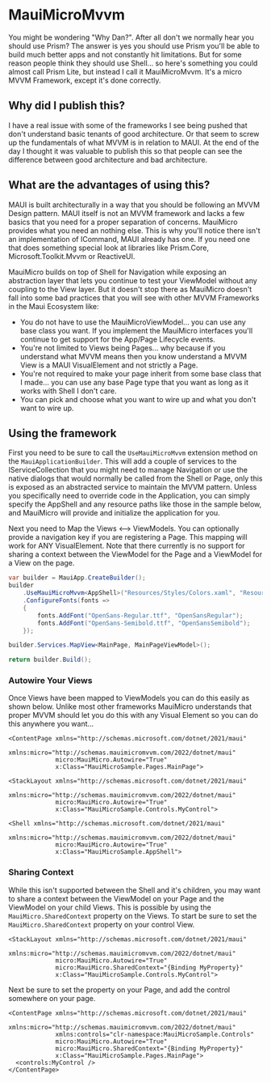 # MauiMicroMvvm

You might be wondering "Why Dan?". After all don't we normally hear you should use Prism? The answer is yes you should use Prism you'll be able to build much better apps and not constantly hit limitations. But for some reason people think they should use Shell... so here's something you could almost call Prism Lite, but instead I call it MauiMicroMvvm. It's a micro MVVM Framework, except it's done correctly.

## Why did I publish this?

I have a real issue with some of the frameworks I see being pushed that don't understand basic tenants of good architecture. Or that seem to screw up the fundamentals of what MVVM is in relation to MAUI. At the end of the day I thought it was valuable to publish this so that people can see the difference between good architecture and bad architecture.

## What are the advantages of using this?

MAUI is built architecturally in a way that you should be following an MVVM Design pattern. MAUI itself is not an MVVM framework and lacks a few basics that you need for a proper separation of concerns. MauiMicro provides what you need an nothing else. This is why you'll notice there isn't an implementation of ICommand, MAUI already has one. If you need one that does something special look at libraries like Prism.Core, Microsoft.Toolkit.Mvvm or  ReactiveUI.

MauiMicro builds on top of Shell for Navigation while exposing an abstraction layer that lets you continue to test your ViewModel without any coupling to the View layer. But it doesn't stop there as MauiMicro doesn't fall into some bad practices that you will see with other MVVM Frameworks in the Maui Ecosystem like:

- You do not have to use the MauiMicroViewModel... you can use any base class you want. If you implement the MauiMicro interfaces you'll continue to get support for the App/Page Lifecycle events.
- You're not limited to Views being Pages... why because if you understand what MVVM means then you know understand a MVVM View is a MAUI VisualElement and not strictly a Page.
- You're not required to make your page inherit from some base class that I made... you can use any base Page type that you want as long as it works with Shell I don't care.
- You can pick and choose what you want to wire up and what you don't want to wire up.

## Using the framework

First you need to be sure to call the `UseMauiMicroMvvm` extension method on the `MauiApplicationBuilder`. This will add a couple of services to the IServiceCollection that you might need to manage Navigation or use the native dialogs that would normally be called from the Shell or Page, only this is exposed as an abstracted service to maintain the MVVM pattern. Unless you specifically need to override code in the Application, you can simply specify the AppShell and any resource paths like those in the sample below, and MauiMicro will provide and initialize the application for you.

Next you need to Map the Views <--> ViewModels. You can optionally provide a navigation key if you are registering a Page. This mapping will work for ANY VisualElement. Note that there currently is no support for sharing a context between the ViewModel for the Page and a ViewModel for a View on the page.

```cs
var builder = MauiApp.CreateBuilder();
builder
    .UseMauiMicroMvvm<AppShell>("Resources/Styles/Colors.xaml", "Resources/Styles/Styles.xaml")
    .ConfigureFonts(fonts =>
    {
        fonts.AddFont("OpenSans-Regular.ttf", "OpenSansRegular");
        fonts.AddFont("OpenSans-Semibold.ttf", "OpenSansSemibold");
    });

builder.Services.MapView<MainPage, MainPageViewModel>();

return builder.Build();
```

### Autowire Your Views

Once Views have been mapped to ViewModels you can do this easily as shown below. Unlike most other frameworks MauiMicro understands that proper MVVM should let you do this with any Visual Element so you can do this anywhere you want...

```xaml
<ContentPage xmlns="http://schemas.microsoft.com/dotnet/2021/maui"
             xmlns:micro="http://schemas.mauimicromvvm.com/2022/dotnet/maui"
             micro:MauiMicro.Autowire="True"
             x:Class="MauiMicroSample.Pages.MainPage">
```

```xaml
<StackLayout xmlns="http://schemas.microsoft.com/dotnet/2021/maui"
             xmlns:micro="http://schemas.mauimicromvvm.com/2022/dotnet/maui"
             micro:MauiMicro.Autowire="True"
             x:Class="MauiMicroSample.Controls.MyControl">
```

```xaml
<Shell xmlns="http://schemas.microsoft.com/dotnet/2021/maui"
             xmlns:micro="http://schemas.mauimicromvvm.com/2022/dotnet/maui"
             micro:MauiMicro.Autowire="True"
             x:Class="MauiMicroSample.AppShell">
```

### Sharing Context

While this isn't supported between the Shell and it's children, you may want to share a context between the ViewModel on your Page and the ViewModel on your child Views. This is possible by using the `MauiMicro.SharedContext` property on the Views. To start be sure to set the `MauiMicro.SharedContext` property on your control View.

```xaml
<StackLayout xmlns="http://schemas.microsoft.com/dotnet/2021/maui"
             xmlns:micro="http://schemas.mauimicromvvm.com/2022/dotnet/maui"
             micro:MauiMicro.Autowire="True"
             micro:MauiMicro.SharedContext="{Binding MyProperty}"
             x:Class="MauiMicroSample.Controls.MyControl">
```

Next be sure to set the property on your Page, and add the control somewhere on your page.

```xaml
<ContentPage xmlns="http://schemas.microsoft.com/dotnet/2021/maui"
             xmlns:micro="http://schemas.mauimicromvvm.com/2022/dotnet/maui"
             xmlns:controls="clr-namespace:MauiMicroSample.Controls"
             micro:MauiMicro.Autowire="True"
             micro:MauiMicro.SharedContext="{Binding MyProperty}"
             x:Class="MauiMicroSample.Pages.MainPage">
  <controls:MyControl />
</ContentPage>
```